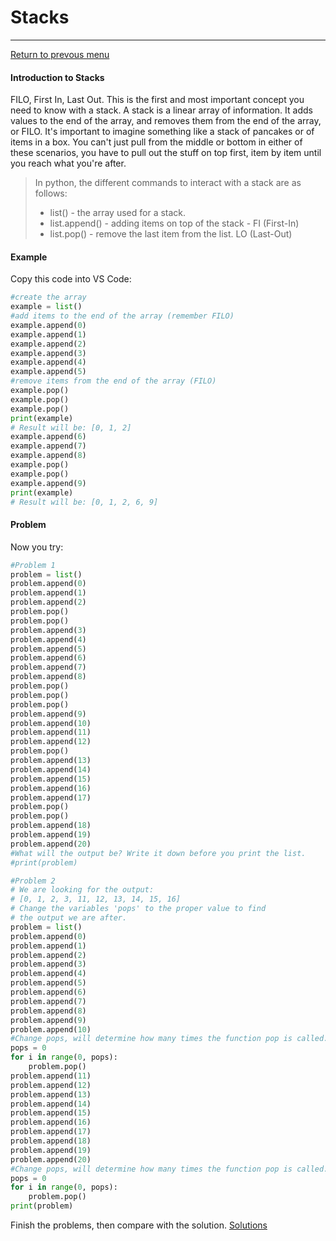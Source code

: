 # Stacks
---
[Return to prevous menu](0-welcome.md)
#### Introduction to Stacks
FILO, First In, Last Out. This is the first and most important concept you need to know with a stack. A stack is a linear array of information. It adds values to the end of the array, and removes them from the end of the array, or FILO. It's important to imagine something like a stack of pancakes or of items in a box. You can't just pull from the middle or bottom in either of these scenarios, you have to pull out the stuff on top first, item by item until you reach what you're after.

> In python, the different commands to interact with a stack are as follows:
> * list() - the array used for a stack. 
> * list.append() - adding items on top of the stack - FI (First-In)
> * list.pop() - remove the last item from the list. LO (Last-Out)
#### Example
Copy this code into VS Code:
```python
#create the array
example = list()
#add items to the end of the array (remember FILO)
example.append(0)
example.append(1)
example.append(2)
example.append(3)
example.append(4)
example.append(5)
#remove items from the end of the array (FILO)
example.pop()
example.pop()
example.pop()
print(example)
# Result will be: [0, 1, 2]
example.append(6)
example.append(7)
example.append(8)
example.pop()
example.pop()
example.append(9)
print(example)
# Result will be: [0, 1, 2, 6, 9]
```
#### Problem
Now you try:

```python
#Problem 1
problem = list()
problem.append(0)
problem.append(1)
problem.append(2)
problem.pop()
problem.pop()
problem.append(3)
problem.append(4)
problem.append(5)
problem.append(6)
problem.append(7)
problem.append(8)
problem.pop()
problem.pop()
problem.pop()
problem.append(9)
problem.append(10)
problem.append(11)
problem.append(12)
problem.pop()
problem.append(13)
problem.append(14)
problem.append(15)
problem.append(16)
problem.append(17)
problem.pop()
problem.pop()
problem.append(18)
problem.append(19)
problem.append(20)
#What will the output be? Write it down before you print the list.
#print(problem)

#Problem 2
# We are looking for the output:
# [0, 1, 2, 3, 11, 12, 13, 14, 15, 16]
# Change the variables 'pops' to the proper value to find
# the output we are after.
problem = list()
problem.append(0)
problem.append(1)
problem.append(2)
problem.append(3)
problem.append(4)
problem.append(5)
problem.append(6)
problem.append(7)
problem.append(8)
problem.append(9)
problem.append(10)
#Change pops, will determine how many times the function pop is called. 
pops = 0
for i in range(0, pops):
    problem.pop()
problem.append(11)
problem.append(12)
problem.append(13)
problem.append(14)
problem.append(15)
problem.append(16)
problem.append(17)
problem.append(18)
problem.append(19)
problem.append(20)
#Change pops, will determine how many times the function pop is called. 
pops = 0
for i in range(0, pops):
    problem.pop()
print(problem)
```
Finish the problems, then compare with the solution.
[Solutions](solution1_stacks.py)
